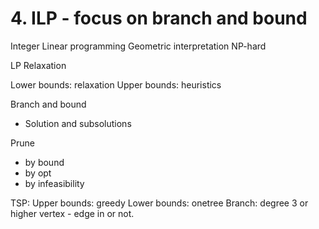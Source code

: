 # 4. ILP - focus on branch and bound

Integer Linear programming
Geometric interpretation
NP-hard

LP Relaxation

Lower bounds: relaxation
Upper bounds: heuristics

Branch and bound
- Solution and subsolutions

Prune
- by bound
- by opt
- by infeasibility

TSP:
Upper bounds: greedy
Lower bounds: onetree
Branch: degree 3 or higher vertex - edge in or not.